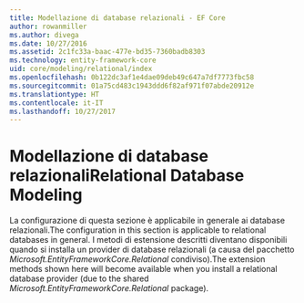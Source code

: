 ```yaml
---
title: Modellazione di database relazionali - EF Core
author: rowanmiller
ms.author: divega
ms.date: 10/27/2016
ms.assetid: 2c1fc33a-baac-477e-bd35-7360badb8303
ms.technology: entity-framework-core
uid: core/modeling/relational/index
ms.openlocfilehash: 0b122dc3af1e4dae09deb49c647a7df7773fbc58
ms.sourcegitcommit: 01a75cd483c1943ddd6f82af971f07abde20912e
ms.translationtype: HT
ms.contentlocale: it-IT
ms.lasthandoff: 10/27/2017
---
```

# <a name="relational-database-modeling"></a><span data-ttu-id="d2adf-102">Modellazione di database relazionali</span><span class="sxs-lookup"><span data-stu-id="d2adf-102">Relational Database Modeling</span></span>

<span data-ttu-id="d2adf-103">La configurazione di questa sezione è applicabile in generale ai database relazionali.</span><span class="sxs-lookup"><span data-stu-id="d2adf-103">The configuration in this section is applicable to relational databases in general.</span></span> <span data-ttu-id="d2adf-104">I metodi di estensione descritti diventano disponibili quando si installa un provider di database relazionali (a causa del pacchetto *Microsoft.EntityFrameworkCore.Relational* condiviso).</span><span class="sxs-lookup"><span data-stu-id="d2adf-104">The extension methods shown here will become available when you install a relational database provider (due to the shared *Microsoft.EntityFrameworkCore.Relational* package).</span></span>
